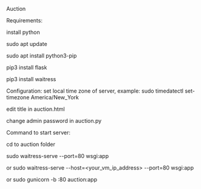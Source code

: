 Auction

Requirements:

install python

sudo apt update

sudo apt install python3-pip

pip3 install flask

pip3 install waitress



Configuration: 
set local time zone of server, example: sudo timedatectl set-timezone America/New_York

edit title in auction.html

change admin password in auction.py




Command to start server:

cd to auction folder 

sudo waitress-serve --port=80 wsgi:app

or
sudo waitress-serve --host=<your_vm_ip_address> --port=80 wsgi:app

or
sudo gunicorn -b :80 auction:app
